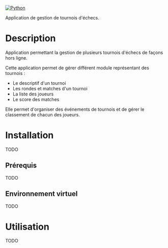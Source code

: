 [![Python](https://img.shields.io/badge/python-3.11-blue)](https://github.com/MeldSnake/oc_p4)

Application de gestion de tournois d'échecs.

# Description

Application permettant la gestion de plusieurs tournois d'échecs de façons hors ligne.

Cette application permet de gérer différent module représentant des tournois :

- Le descriptif d'un tournoi
- Les rondes et matches d'un tournoi
- La liste des joueurs
- Le score des matches

Elle permet d'organiser des événements de tournois et de gérer le classement de chacun des joueurs.

# Installation

TODO

## Prérequis

TODO

## Environnement virtuel

TODO

# Utilisation

TODO
